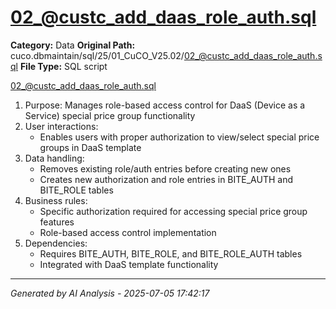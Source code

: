 # 02_@custc_add_daas_role_auth.sql

**Category:** Data
**Original Path:** cuco.dbmaintain/sql/25/01_CuCO_V25.02/02_@custc_add_daas_role_auth.sql
**File Type:** SQL script

02_@custc_add_daas_role_auth.sql
1. Purpose: Manages role-based access control for DaaS (Device as a Service) special price group functionality
2. User interactions:
   - Enables users with proper authorization to view/select special price groups in DaaS template
3. Data handling:
   - Removes existing role/auth entries before creating new ones
   - Creates new authorization and role entries in BITE_AUTH and BITE_ROLE tables
4. Business rules:
   - Specific authorization required for accessing special price group features
   - Role-based access control implementation
5. Dependencies:
   - Requires BITE_AUTH, BITE_ROLE, and BITE_ROLE_AUTH tables
   - Integrated with DaaS template functionality

---
*Generated by AI Analysis - 2025-07-05 17:42:17*
